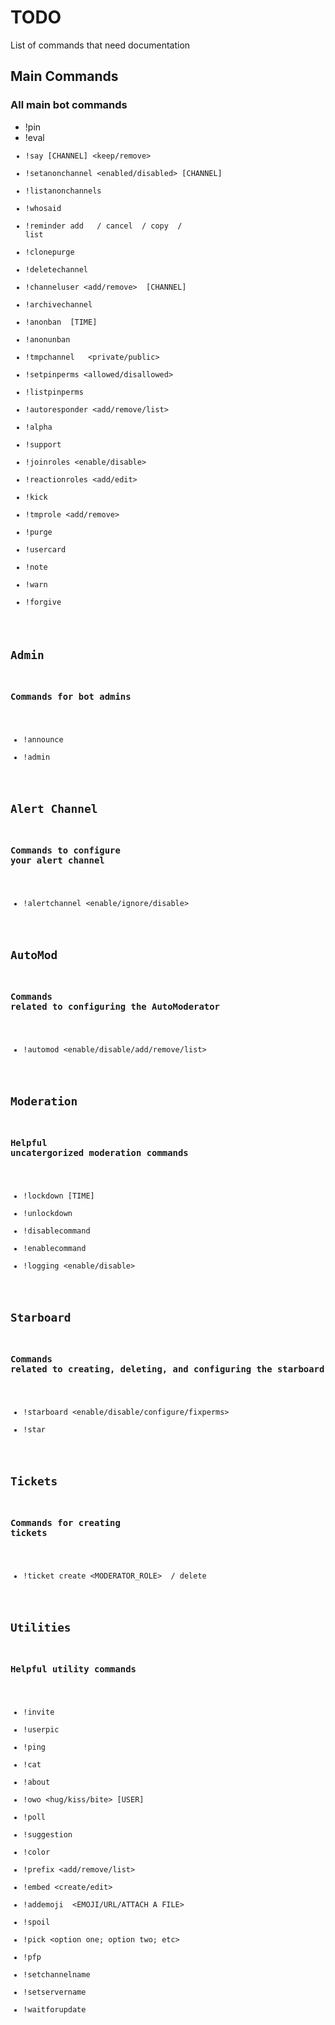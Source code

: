 # TODO

List of commands that need documentation

## Main Commands

### All main bot commands

- !pin <MESSAGE>
- !eval <CODE>
- !say [CHANNEL] <keep/remove> <TEXT>
- !setanonchannel <enabled/disabled> [CHANNEL]
- !listanonchannels
- !whosaid <ID>
- !reminder add <DURATION> <TEXT> / cancel <ID> / copy <ID> / list
- !clonepurge
- !deletechannel
- !channeluser <add/remove> <USER> [CHANNEL]
- !archivechannel <ROLE>
- !anonban <USER> [TIME]
- !anonunban <USER>
- !tmpchannel <NAME> <DURATION> <private/public>
- !setpinperms <allowed/disallowed> <ROLE>
- !listpinperms
- !autoresponder <add/remove/list>
- !alpha <TEXT>
- !support
- !joinroles <enable/disable>
- !reactionroles <add/edit>
- !kick <USER>
- !tmprole <add/remove> <USER> <ROLE> <DURATION>
- !purge <COUNT>
- !usercard <USER>
- !note <USER> <REASON>
- !warn <USER> <REASON>
- !forgive <ID>

## Admin

### Commands for bot admins

- !announce
- !admin

## Alert Channel

### Commands to configure your alert channel

- !alertchannel <enable/ignore/disable>

## AutoMod

### Commands related to configuring the AutoModerator

- !automod <enable/disable/add/remove/list>

## Moderation

### Helpful uncatergorized moderation commands

- !lockdown [TIME]
- !unlockdown <CHANNEL>
- !disablecommand <COMMAND>
- !enablecommand <COMMAND>
- !logging <enable/disable>

## Starboard

### Commands related to creating, deleting, and configuring the starboard

- !starboard <enable/disable/configure/fixperms>
- !star <random>

## Tickets

### Commands for creating tickets

- !ticket create <MODERATOR_ROLE> <USER> / delete

## Utilities

### Helpful utility commands

- !invite
- !userpic
- !ping
- !cat
- !about
- !owo <hug/kiss/bite> [USER]
- !poll <TEXT>
- !suggestion
- !color <COLOR>
- !prefix <add/remove/list>
- !embed <create/edit>
- !addemoji <NAME> <EMOJI/URL/ATTACH A FILE>
- !spoil <TEXT>
- !pick <option one; option two; etc>
- !pfp <USER>
- !setchannelname <NAME>
- !setservername <NAME>
- !waitforupdate

